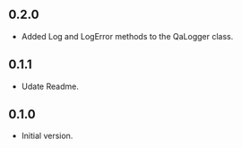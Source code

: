## 0.2.0

- Added Log and LogError methods to the QaLogger class.

## 0.1.1

- Udate Readme.

## 0.1.0

- Initial version.
